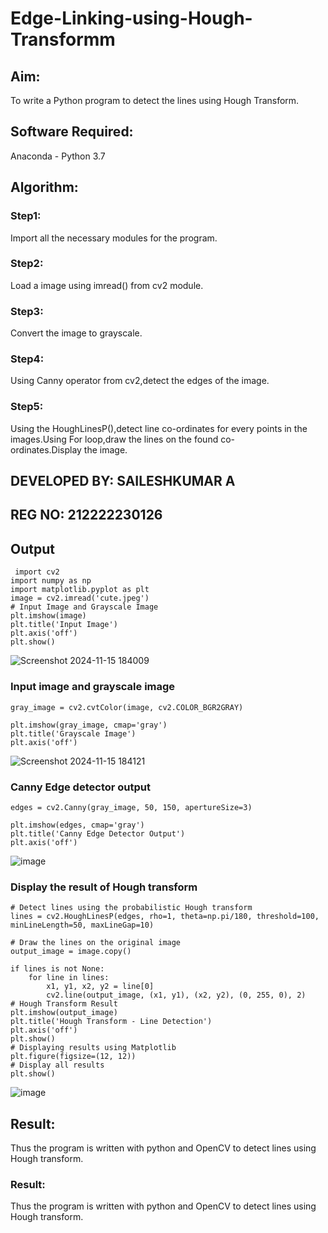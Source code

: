 # Edge-Linking-using-Hough-Transformm
## Aim:
To write a Python program to detect the lines using Hough Transform.

## Software Required:
Anaconda - Python 3.7

## Algorithm:
### Step1:

Import all the necessary modules for the program.
### Step2:

Load a image using imread() from cv2 module.
### Step3:

Convert the image to grayscale.
### Step4:

Using Canny operator from cv2,detect the edges of the image.
### Step5:

Using the HoughLinesP(),detect line co-ordinates for every points in the images.Using For loop,draw the lines on the found co-ordinates.Display the image.

## DEVELOPED BY: SAILESHKUMAR A
## REG NO: 212222230126
## Output
```
 import cv2
import numpy as np
import matplotlib.pyplot as plt
image = cv2.imread('cute.jpeg')
# Input Image and Grayscale Image
plt.imshow(image)
plt.title('Input Image')
plt.axis('off')
plt.show()

```
![Screenshot 2024-11-15 184009](https://github.com/user-attachments/assets/3fb2248b-6364-4b23-8d36-43c575c30170)



### Input image and grayscale image
```
gray_image = cv2.cvtColor(image, cv2.COLOR_BGR2GRAY)

plt.imshow(gray_image, cmap='gray')
plt.title('Grayscale Image')
plt.axis('off')

```

![Screenshot 2024-11-15 184121](https://github.com/user-attachments/assets/64f76f30-c6a3-4bcc-8223-95b3c13e676b)


### Canny Edge detector output
```
edges = cv2.Canny(gray_image, 50, 150, apertureSize=3)

plt.imshow(edges, cmap='gray')
plt.title('Canny Edge Detector Output')
plt.axis('off')
```

![image](https://github.com/Ramsai1234/Edge-Linking-using-Hough-Transformm/assets/94269989/bcb4f6f6-9fdc-4fda-8de0-58013538c232)


### Display the result of Hough transform
```
# Detect lines using the probabilistic Hough transform
lines = cv2.HoughLinesP(edges, rho=1, theta=np.pi/180, threshold=100, minLineLength=50, maxLineGap=10)

# Draw the lines on the original image
output_image = image.copy()

if lines is not None:
    for line in lines:
        x1, y1, x2, y2 = line[0]
        cv2.line(output_image, (x1, y1), (x2, y2), (0, 255, 0), 2)
# Hough Transform Result
plt.imshow(output_image)
plt.title('Hough Transform - Line Detection')
plt.axis('off')
plt.show()
# Displaying results using Matplotlib
plt.figure(figsize=(12, 12))
# Display all results
plt.show()

```
![image](https://github.com/Ramsai1234/Edge-Linking-using-Hough-Transformm/assets/94269989/27903228-30c6-4d63-a212-620266ee84c1)

## Result:
Thus the program is written with python and OpenCV to detect lines using Hough transform.



### Result:
Thus the program is written with python and OpenCV to detect lines using Hough transform.
